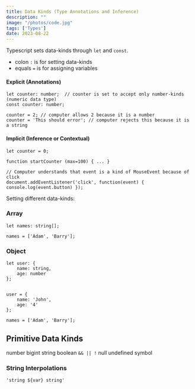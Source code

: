 ```yaml
---
title: Data Kinds (Type Annotations and Inference)
description: "" 
image: "/photos/code.jpg"
tags: ['Types']
date: 2023-08-22
---
```



Typescript sets data-kinds through `let` and `const`.

- colon `:` is for setting data-kinds
- equals `=` is for assigning variables


#### Explicit (Annotations)

```
let counter: number;  // counter is set to accept only number-kinds (numeric data type)
const counter: number;

counter = 2; // computer allows 2 because it is a number
counter = 'This should error'; // computer rejects this because it is a string 
```

#### Implicit (Inference or Contextual)

```
let counter = 0;

function startCounter (max=100) { ... }

// Computer understands that event is a kind of MouseEvent because of click
document.addEventListener('click', function(event) { console.log(event.button) });

```

Setting different data-kinds:

### Array

```
let names: string[];

names = ['Adam', 'Barry'];
```

### Object

```
let user: {
	name: string,
	age: number
};


user = {
	name: 'John',
	age: '4'
};

names = ['Adam', 'Barry'];
```

## Primitive Data Kinds

number
bigint
string
boolean `&& || !`
null
undefined
symbol


### String Interpolations

```
'string ${var} string'
```
